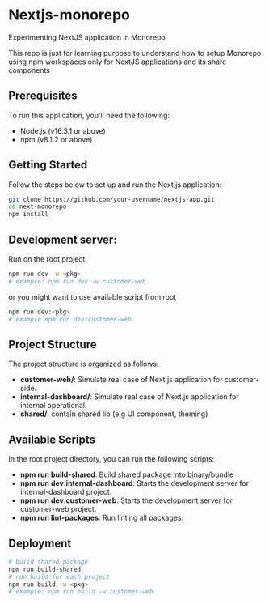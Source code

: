 # Nextjs-monorepo
Experimenting NextJS application in Monorepo

This repo is just for learning purpose to understand how to setup Monorepo using npm workspaces only for NextJS applications and its share components

## Prerequisites
To run this application, you'll need the following:

- Node.js (v16.3.1 or above)
- npm (v8.1.2 or above)

## Getting Started
Follow the steps below to set up and run the Next.js application:

```bash
git clone https://github.com/your-username/nextjs-app.git
cd next-monorepo
npm install
```

## Development server:
Run on the root project
```bash
npm run dev -w <pkg>
# example: npm run dev -w customer-web
```
or you might want to use available script from root
```bash
npm run dev:<pkg>
# example npm run dev:customer-web
```

## Project Structure
The project structure is organized as follows:

- **customer-web/**: Simulate real case of Next.js application for customer-side.
- **internal-dashboard/**: Simulate real case of Next.js application for internal operational.
- **shared/**: contain shared lib (e.g UI component, theming)

## Available Scripts
In the root project directory, you can run the following scripts:

- **npm run build-shared**: Build shared package into binary/bundle
- **npm run dev:internal-dashboard**: Starts the development server for internal-dashboard project.
- **npm run dev:customer-web**: Starts the development server for customer-web project.
- **npm run lint-packages**: Run linting all packages.

## Deployment
```bash
# build shared package
npm run build-shared
# run build for each project
npm run build -w <pkg>
# example: npm run build -w customer-web
```
